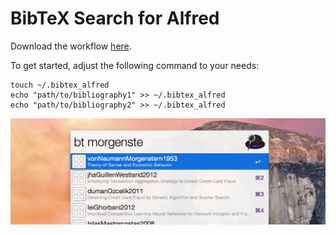 BibTeX Search for Alfred
========================

Download the workflow [here](https://github.com/tknuth/bibtex-search/releases/download/v1.0.0/BibTeX-Search-v1.0.0.alfredworkflow).

To get started, adjust the following command to your needs:

    touch ~/.bibtex_alfred
    echo "path/to/bibliography1" >> ~/.bibtex_alfred
    echo "path/to/bibliography2" >> ~/.bibtex_alfred

![Example](bibtex.png)

